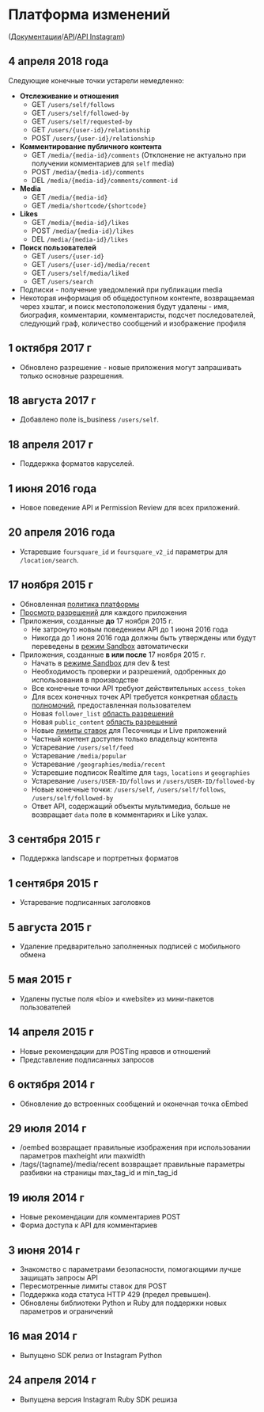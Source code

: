 # Платформа изменений

([Документации](../../Readme.md)/[API](../Readme__api.md)/[API Instagram](api__instagram.md))

## 4 апреля 2018 года

Следующие конечные точки устарели немедленно:

* **Отслеживание и отношения**
  * GET `/users/self/follows`
  * GET `/users/self/followed-by`
  * GET `/users/self/requested-by`
  * GET `/users/{user-id}/relationship`
  * POST `/users/{user-id}/relationship`
* **Комментирование публичного контента**
  * GET `/media/{media-id}/comments` (Отклонение не актуально при получении комментариев для `self` media)
  * POST `/media/{media-id}/comments`
  * DEL `/media/{media-id}/comments/comment-id`
* **Media**
  * GET `/media/{media-id}`
  * GET `/media/shortcode/{shortcode}`
* **Likes**
  * GET `/media/{media-id}/likes`
  * POST `/media/{media-id}/likes`
  * DEL `/media/{media-id}/likes`
* **Поиск пользователей**
  * GET `/users/{user-id}`
  * GET `/users/{user-id}/media/recent`
  * GET `/users/self/media/liked`
  * GET `/users/search`
* Подписки - получение уведомлений при публикации media
* Некоторая информация об общедоступном контенте, возвращаемая через хэштаг, и поиск местоположения будут удалены - имя, биография, комментарии, комментаристы, подсчет последователей, следующий граф, количество сообщений и изображение профиля

## 1 октября 2017 г

* Обновлено разрешение - новые приложения могут запрашивать только основные разрешения.

## 18 августа 2017 г

* Добавлено поле is_business `/users/self`.

## 18 апреля 2017 г

* Поддержка форматов каруселей.

## 1 июня 2016 года

* Новое поведение API и Permission Review для всех приложений.

## 20 апреля 2016 года

* Устаревшие `foursquare_id` и `foursquare_v2_id` параметры для `/location/search`.

## 17 ноября 2015 г

* Обновленная [политика платформы](https://www.instagram.com/about/legal/terms/api/)
* [Просмотр разрешений](insta__permissions_review.md) для каждого приложения
* Приложения, созданные **до** 17 ноября 2015 г.
  * Не затронуто новым поведением API до 1 июня 2016 года
  * Никогда до 1 июня 2016 года должны быть утверждены или будут переведены в [режим Sandbox](insta__sandbox_mode.md) автоматически
* Приложения, созданные **в или после** 17 ноября 2015 г.
  * Начать в [режиме Sandbox](insta__sandbox_mode.md) для dev & test
  * Необходимость проверки и разрешений, одобренных до использования в производстве
  * Все конечные точки API требуют действительных `access_token`
  * Для всех конечных точек API требуется конкретная [область полномочий](insta__login_permissions.md), предоставленная пользователем
  * Новая `follower_list` [область разрешений](insta__login_permissions.md)
  * Новая `public_content` [область разрешений](insta__login_permissions.md)
  * Новые [лимиты ставок](https://www.instagram.com/developer/limits/) для Песочницы и Live приложений
  * Частный контент доступен только владельцу контента
  * Устаревание `/users/self/feed`
  * Устаревание `/media/popular`
  * Устаревание `/geographies/media/recent`
  * Устаревшие подписок Realtime для `tags`, `locations` и `geographies`
  * Устаревание `/users/USER-ID/follows` и `/users/USER-ID/followed-by`
  * Новые конечные точки: `/users/self`, `/users/self/follows`, `/users/self/followed-by`
  * Ответ API, содержащий объекты мультимедиа, больше не возвращает `data` поле в комментариях и Like узлах.

## 3 сентября 2015 г

* Поддержка landscape и портретных форматов

## 1 сентября 2015 г

* Устаревание подписанных заголовков

## 5 августа 2015 г

* Удаление предварительно заполненных подписей с мобильного обмена

## 5 мая 2015 г

* Удалены пустые поля «bio» и «website» из мини-пакетов пользователей

## 14 апреля 2015 г

* Новые рекомендации для POSTing нравов и отношений
* Представление подписанных запросов

## 6 октября 2014 г

* Обновление до встроенных сообщений и оконечная точка oEmbed

## 29 июля 2014 г

* /oembed возвращает правильные изображения при использовании параметров maxheight или maxwidth
* /tags/{tagname}/media/recent возвращает правильные параметры разбивки на страницы max_tag_id и min_tag_id

## 19 июля 2014 г

* Новые рекомендации для комментариев POST
* Форма доступа к API для комментариев

## 3 июня 2014 г

* Знакомство с параметрами безопасности, помогающими лучше защищать запросы API
* Пересмотренные лимиты ставок для POST
* Поддержка кода статуса HTTP 429 (предел превышен).
* Обновлены библиотеки Python и Ruby для поддержки новых параметров и ограничений

## 16 мая 2014 г

* Выпущено SDK релиз от Instagram Python

## 24 апреля 2014 г

* Выпущена версия Instagram Ruby SDK решиза